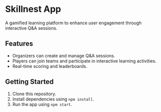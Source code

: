 # Skillnest App

A gamified learning platform to enhance user engagement through interactive Q&A sessions.

## Features
- Organizers can create and manage Q&A sessions.
- Players can join teams and participate in interactive learning activities.
- Real-time scoring and leaderboards.

## Getting Started
1. Clone this repository.
2. Install dependencies using `npm install`.
3. Run the app using `npm start`.

